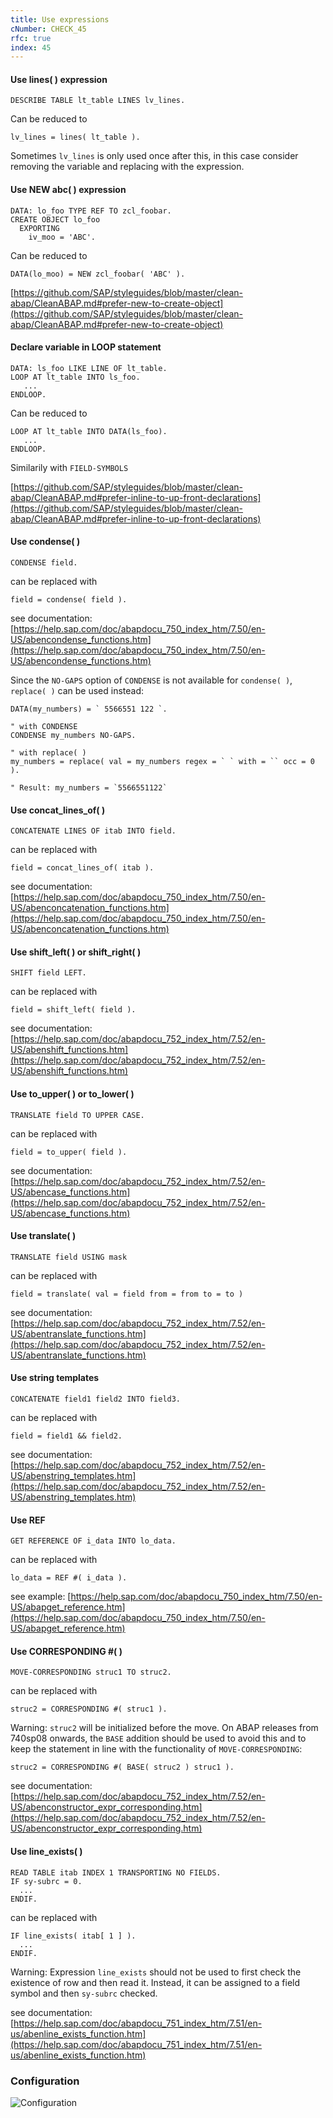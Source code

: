```yaml
---
title: Use expressions
cNumber: CHECK_45
rfc: true
index: 45
---
```


#### Use lines( ) expression

```abap
DESCRIBE TABLE lt_table LINES lv_lines.
```
Can be reduced to
```abap
lv_lines = lines( lt_table ).
```
Sometimes `lv_lines` is only used once after this, in this case consider removing the variable and replacing with the expression.

#### Use NEW abc( ) expression
```abap
DATA: lo_foo TYPE REF TO zcl_foobar.
CREATE OBJECT lo_foo
  EXPORTING
    iv_moo = 'ABC'.
```
Can be reduced to
```abap
DATA(lo_moo) = NEW zcl_foobar( 'ABC' ).
```

[https://github.com/SAP/styleguides/blob/master/clean-abap/CleanABAP.md#prefer-new-to-create-object](https://github.com/SAP/styleguides/blob/master/clean-abap/CleanABAP.md#prefer-new-to-create-object)

#### Declare variable in LOOP statement
```abap
DATA: ls_foo LIKE LINE OF lt_table.
LOOP AT lt_table INTO ls_foo.
   ...
ENDLOOP.
```
Can be reduced to
```abap
LOOP AT lt_table INTO DATA(ls_foo).
   ...
ENDLOOP.
```
Similarily with `FIELD-SYMBOLS`

[https://github.com/SAP/styleguides/blob/master/clean-abap/CleanABAP.md#prefer-inline-to-up-front-declarations](https://github.com/SAP/styleguides/blob/master/clean-abap/CleanABAP.md#prefer-inline-to-up-front-declarations)

#### Use condense( )
```abap
CONDENSE field.
```

can be replaced with

```abap
field = condense( field ).
```

see documentation: [https://help.sap.com/doc/abapdocu_750_index_htm/7.50/en-US/abencondense_functions.htm](https://help.sap.com/doc/abapdocu_750_index_htm/7.50/en-US/abencondense_functions.htm)

Since the `NO-GAPS` option of `CONDENSE` is not available for `condense( )`,
`replace( )` can be used instead:

```abap
DATA(my_numbers) = ` 5566551 122 `.

" with CONDENSE
CONDENSE my_numbers NO-GAPS.

" with replace( )
my_numbers = replace( val = my_numbers regex = ` ` with = `` occ = 0 ).

" Result: my_numbers = `5566551122`
```

#### Use concat_lines_of( )
```abap
CONCATENATE LINES OF itab INTO field.
```

can be replaced with

```abap
field = concat_lines_of( itab ).
```

see documentation: [https://help.sap.com/doc/abapdocu_750_index_htm/7.50/en-US/abenconcatenation_functions.htm](https://help.sap.com/doc/abapdocu_750_index_htm/7.50/en-US/abenconcatenation_functions.htm)

#### Use shift_left( ) or shift_right( )
```abap
SHIFT field LEFT.
```

can be replaced with

```abap
field = shift_left( field ).
```

see documentation: [https://help.sap.com/doc/abapdocu_752_index_htm/7.52/en-US/abenshift_functions.htm](https://help.sap.com/doc/abapdocu_752_index_htm/7.52/en-US/abenshift_functions.htm)

#### Use to_upper( ) or to_lower( )
```abap
TRANSLATE field TO UPPER CASE.
```

can be replaced with

```abap
field = to_upper( field ).
```

see documentation: [https://help.sap.com/doc/abapdocu_752_index_htm/7.52/en-US/abencase_functions.htm](https://help.sap.com/doc/abapdocu_752_index_htm/7.52/en-US/abencase_functions.htm)

#### Use translate( )
```abap
TRANSLATE field USING mask
```

can be replaced with

```abap
field = translate( val = field from = from to = to )
```

see documentation: [https://help.sap.com/doc/abapdocu_752_index_htm/7.52/en-US/abentranslate_functions.htm](https://help.sap.com/doc/abapdocu_752_index_htm/7.52/en-US/abentranslate_functions.htm)

#### Use string templates
```abap
CONCATENATE field1 field2 INTO field3.
```

can be replaced with

```abap
field = field1 && field2.
```

see documentation: [https://help.sap.com/doc/abapdocu_752_index_htm/7.52/en-US/abenstring_templates.htm](https://help.sap.com/doc/abapdocu_752_index_htm/7.52/en-US/abenstring_templates.htm)

#### Use REF

```abap
GET REFERENCE OF i_data INTO lo_data.
```

can be replaced with

```abap
lo_data = REF #( i_data ).
```

see example: [https://help.sap.com/doc/abapdocu_750_index_htm/7.50/en-US/abapget_reference.htm](https://help.sap.com/doc/abapdocu_750_index_htm/7.50/en-US/abapget_reference.htm)

#### Use CORRESPONDING #( )
```abap
MOVE-CORRESPONDING struc1 TO struc2.
```

can be replaced with

```abap
struc2 = CORRESPONDING #( struc1 ).
```

Warning: `struc2` will be initialized before the move. On ABAP releases from 740sp08 onwards, the `BASE` addition should be used to avoid this and to keep the statement in line with the functionality of  `MOVE-CORRESPONDING`:

```abap
struc2 = CORRESPONDING #( BASE( struc2 ) struc1 ).
```

see documentation: [https://help.sap.com/doc/abapdocu_752_index_htm/7.52/en-US/abenconstructor_expr_corresponding.htm](https://help.sap.com/doc/abapdocu_752_index_htm/7.52/en-US/abenconstructor_expr_corresponding.htm)

#### Use line_exists( )
```abap
READ TABLE itab INDEX 1 TRANSPORTING NO FIELDS.
IF sy-subrc = 0.
  ...
ENDIF.
```

can be replaced with

```abap
IF line_exists( itab[ 1 ] ).
  ...
ENDIF.
```
Warning: Expression `line_exists` should not be used to first check the existence of row and then read it. Instead, it can be assigned to a field symbol and then `sy-subrc` checked.

see documentation: [https://help.sap.com/doc/abapdocu_751_index_htm/7.51/en-us/abenline_exists_function.htm](https://help.sap.com/doc/abapdocu_751_index_htm/7.51/en-us/abenline_exists_function.htm)

### Configuration
![Configuration](/img/45_conf.png)
